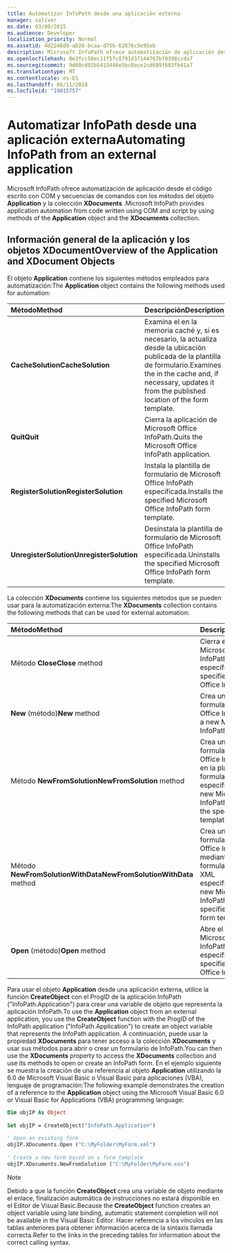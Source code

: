 ```yaml
---
title: Automatizar InfoPath desde una aplicación externa
manager: soliver
ms.date: 03/09/2015
ms.audience: Developer
localization_priority: Normal
ms.assetid: 4d2248d9-ab20-bcaa-d75b-62876c5e95eb
description: Microsoft InfoPath ofrece automatización de aplicación desde el código escrito con COM y secuencias de comandos con los métodos del objeto Application y la colección XDocuments.
ms.openlocfilehash: 0e3fcc50ec11f5fc8791d37144767bf0398ccda7
ms.sourcegitcommit: 9d60cd82b5413446e5bc8ace2cd689f683fb41a7
ms.translationtype: MT
ms.contentlocale: es-ES
ms.lasthandoff: 06/11/2018
ms.locfileid: "19815757"
---
```

# <a name="automating-infopath-from-an-external-application"></a><span data-ttu-id="3efda-103">Automatizar InfoPath desde una aplicación externa</span><span class="sxs-lookup"><span data-stu-id="3efda-103">Automating InfoPath from an external application</span></span>

<span data-ttu-id="3efda-104">Microsoft InfoPath ofrece automatización de aplicación desde el código escrito con COM y secuencias de comandos con los métodos del objeto **Application** y la colección **XDocuments** .</span><span class="sxs-lookup"><span data-stu-id="3efda-104">Microsoft InfoPath provides application automation from code written using COM and script by using methods of the **Application** object and the **XDocuments** collection.</span></span> 
  
## <a name="overview-of-the-application-and-xdocument-objects"></a><span data-ttu-id="3efda-105">Información general de la aplicación y los objetos XDocument</span><span class="sxs-lookup"><span data-stu-id="3efda-105">Overview of the Application and XDocument Objects</span></span>

<span data-ttu-id="3efda-106">El objeto **Application** contiene los siguientes métodos empleados para automatización:</span><span class="sxs-lookup"><span data-stu-id="3efda-106">The **Application** object contains the following methods used for automation:</span></span> 
  
|<span data-ttu-id="3efda-107">**Método**</span><span class="sxs-lookup"><span data-stu-id="3efda-107">**Method**</span></span>|<span data-ttu-id="3efda-108">**Descripción**</span><span class="sxs-lookup"><span data-stu-id="3efda-108">**Description**</span></span>|
|:-----|:-----|
|<span data-ttu-id="3efda-109">**CacheSolution**</span><span class="sxs-lookup"><span data-stu-id="3efda-109">**CacheSolution**</span></span> <br/> |<span data-ttu-id="3efda-110">Examina el en la memoria caché y, si es necesario, la actualiza desde la ubicación publicada de la plantilla de formulario.</span><span class="sxs-lookup"><span data-stu-id="3efda-110">Examines the in the cache and, if necessary, updates it from the published location of the form template.</span></span>  <br/> |
|<span data-ttu-id="3efda-111">**Quit**</span><span class="sxs-lookup"><span data-stu-id="3efda-111">**Quit**</span></span> <br/> |<span data-ttu-id="3efda-112">Cierra la aplicación de Microsoft Office InfoPath.</span><span class="sxs-lookup"><span data-stu-id="3efda-112">Quits the Microsoft Office InfoPath application.</span></span>  <br/> |
|<span data-ttu-id="3efda-113">**RegisterSolution**</span><span class="sxs-lookup"><span data-stu-id="3efda-113">**RegisterSolution**</span></span> <br/> |<span data-ttu-id="3efda-114">Instala la plantilla de formulario de Microsoft Office InfoPath especificada.</span><span class="sxs-lookup"><span data-stu-id="3efda-114">Installs the specified Microsoft Office InfoPath form template.</span></span>  <br/> |
|<span data-ttu-id="3efda-115">**UnregisterSolution**</span><span class="sxs-lookup"><span data-stu-id="3efda-115">**UnregisterSolution**</span></span> <br/> |<span data-ttu-id="3efda-116">Desinstala la plantilla de formulario de Microsoft Office InfoPath especificada.</span><span class="sxs-lookup"><span data-stu-id="3efda-116">Uninstalls the specified Microsoft Office InfoPath form template.</span></span>  <br/> |
   
<span data-ttu-id="3efda-117">La colección **XDocuments** contiene los siguientes métodos que se pueden usar para la automatización externa:</span><span class="sxs-lookup"><span data-stu-id="3efda-117">The **XDocuments** collection contains the following methods that can be used for external automation:</span></span> 
  
|<span data-ttu-id="3efda-118">**Método**</span><span class="sxs-lookup"><span data-stu-id="3efda-118">**Method**</span></span>|<span data-ttu-id="3efda-119">**Descripción**</span><span class="sxs-lookup"><span data-stu-id="3efda-119">**Description**</span></span>|
|:-----|:-----|
|<span data-ttu-id="3efda-120">Método **Close**</span><span class="sxs-lookup"><span data-stu-id="3efda-120">**Close** method</span></span>  <br/> |<span data-ttu-id="3efda-121">Cierra el formulario de Microsoft Office InfoPath especificado.</span><span class="sxs-lookup"><span data-stu-id="3efda-121">Closes the specified Microsoft Office InfoPath form.</span></span>  <br/> |
|<span data-ttu-id="3efda-122">**New** (método)</span><span class="sxs-lookup"><span data-stu-id="3efda-122">**New** method</span></span>  <br/> |<span data-ttu-id="3efda-123">Crea un nuevo formulario de Microsoft Office InfoPath.</span><span class="sxs-lookup"><span data-stu-id="3efda-123">Creates a new Microsoft Office InfoPath form.</span></span>  <br/> |
|<span data-ttu-id="3efda-124">Método **NewFromSolution**</span><span class="sxs-lookup"><span data-stu-id="3efda-124">**NewFromSolution** method</span></span>  <br/> |<span data-ttu-id="3efda-125">Crea un nuevo formulario de Microsoft Office InfoPath basado en la plantilla de formulario especificada.</span><span class="sxs-lookup"><span data-stu-id="3efda-125">Creates a new Microsoft Office InfoPath form based on the specified form template.</span></span>  <br/> |
|<span data-ttu-id="3efda-126">Método **NewFromSolutionWithData**</span><span class="sxs-lookup"><span data-stu-id="3efda-126">**NewFromSolutionWithData** method</span></span>  <br/> |<span data-ttu-id="3efda-127">Crea un nuevo formulario de Microsoft Office InfoPath mediante la plantilla de formulario y los datos XML especificada.</span><span class="sxs-lookup"><span data-stu-id="3efda-127">Creates a new Microsoft Office InfoPath form using the specified XML data and form template.</span></span>  <br/> |
|<span data-ttu-id="3efda-128">**Open** (método)</span><span class="sxs-lookup"><span data-stu-id="3efda-128">**Open** method</span></span>  <br/> |<span data-ttu-id="3efda-129">Abre el formulario de Microsoft Office InfoPath especificado.</span><span class="sxs-lookup"><span data-stu-id="3efda-129">Opens the specified Microsoft Office InfoPath form.</span></span>  <br/> |
   
<span data-ttu-id="3efda-130">Para usar el objeto **Application** desde una aplicación externa, utilice la función **CreateObject** con el ProgID de la aplicación InfoPath ("InfoPath.Application") para crear una variable de objeto que representa la aplicación InfoPath.</span><span class="sxs-lookup"><span data-stu-id="3efda-130">To use the **Application** object from an external application, you use the **CreateObject** function with the ProgID of the InfoPath application ("InfoPath.Application") to create an object variable that represents the InfoPath application.</span></span> <span data-ttu-id="3efda-131">A continuación, puede usar la propiedad **XDocuments** para tener acceso a la colección **XDocuments** y usar sus métodos para abrir o crear un formulario de InfoPath.</span><span class="sxs-lookup"><span data-stu-id="3efda-131">You can then use the **XDocuments** property to access the **XDocuments** collection and use its methods to open or create an InfoPath form.</span></span> <span data-ttu-id="3efda-132">En el ejemplo siguiente se muestra la creación de una referencia al objeto **Application** utilizando la 6.0 de Microsoft Visual Basic o Visual Basic para aplicaciones (VBA), lenguaje de programación:</span><span class="sxs-lookup"><span data-stu-id="3efda-132">The following example demonstrates the creation of a reference to the **Application** object using the Microsoft Visual Basic 6.0 or Visual Basic for Applications (VBA) programming language:</span></span> 
  
```vb
Dim objIP As Object 
 
Set objIP = CreateObject("InfoPath.Application") 
 
' Open an existing form 
objIP.XDocuments.Open ("C:\MyFolder\MyForm.xml") 
 
' Create a new form based on a form template 
objIP.XDocuments.NewFromSolution ("C:\MyFolder\MyForm.xsn") 

```

> [!NOTE]
> <span data-ttu-id="3efda-133">Debido a que la función **CreateObject** crea una variable de objeto mediante el enlace, finalización automática de instrucciones no estará disponible en el Editor de Visual Basic.</span><span class="sxs-lookup"><span data-stu-id="3efda-133">Because the **CreateObject** function creates an object variable using late binding, automatic statement completion will not be available in the Visual Basic Editor.</span></span> <span data-ttu-id="3efda-134">Hacer referencia a los vínculos en las tablas anteriores para obtener información acerca de la sintaxis llamada correcta.</span><span class="sxs-lookup"><span data-stu-id="3efda-134">Refer to the links in the preceding tables for information about the correct calling syntax.</span></span> 
  

